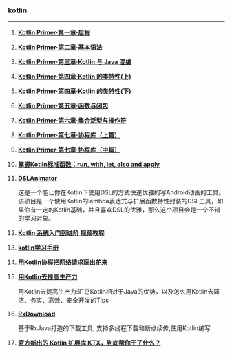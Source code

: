 ### kotlin
----

1. [**Kotlin Primer·第一章·启程**](https://kymjs.com/code/2017/02/03/01/)

2. [**Kotlin Primer·第二章·基本语法**](https://kymjs.com/code/2017/02/04/01/)

3. [**Kotlin Primer·第三章·Kotlin 与 Java 混编**](https://kymjs.com/code/2017/02/07/01/)

4. [**Kotlin Primer·第四章·Kotlin 的类特性(上)**](https://kymjs.com/code/2017/02/12/01/)

5. [**Kotlin Primer·第四章·Kotlin 的类特性(下)**](https://kymjs.com/code/2017/02/26/01/)

6. [**Kotlin Primer·第五章·函数与闭包**](https://kymjs.com/code/2017/04/09/01/)

7. [**Kotlin Primer·第六章·集合泛型与操作符**](https://kymjs.com/code/2017/06/06/01/)

8. [**Kotlin Primer·第七章·协程库（上篇）**](https://kymjs.com/code/2017/11/24/01/)

9. [**Kotlin Primer·第七章·协程库（中篇）**](https://kymjs.com/code/2017/11/06/01/)

10. [**掌握Kotlin标准函数：run, with, let, also and apply**](https://juejin.im/post/5a676159f265da3e3c6c4d82)

11. [**DSLAnimator**](https://github.com/550609334/DSLAnimator)

	这是一个能让你在Kotlin下使用DSL的方式快速优雅的写Android动画的工具。 该项目是一个使用Kotlin的lambda表达式与扩展函数特性封装的DSL工具，如果你有一定的Kotlin基础，并且喜欢DSL的优雅，那么这个项目会是一个不错的学习对象。

12. [**Kotlin 系统入门到进阶 视频教程**](https://github.com/enbandari/Kotlin-Tutorials)

13. [**kotlin学习手册**](https://github.com/wangjiegulu/kotlin-for-android-developers-zh/blob/master/SUMMARY.md)

14. [**用Kotlin协程把网络请求玩出花来**](https://juejin.im/post/59cf35206fb9a00a5143b83f)
15. [**用Kotlin去提高生产力**](https://github.com/heimashi/kotlin_tips)
	
	用Kotlin去提高生产力:汇总Kotlin相对于Java的优势，以及怎么用Kotlin去简洁、务实、高效、安全开发的Tips

16. [**RxDownload**](https://github.com/ssseasonnn/RxDownload/blob/master/README.ch.md)
	
	基于RxJava打造的下载工具, 支持多线程下载和断点续传,使用Kotlin编写
	
17. [**官方新出的 Kotlin 扩展库 KTX，到底帮你干了什么？**](http://jcodecraeer.com/a/anzhuokaifa/androidkaifa/2018/0207/9324.html)

